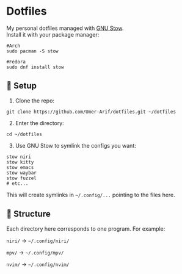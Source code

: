 # Dotfiles

My personal dotfiles managed with  [GNU Stow](https://www.gnu.org/software/stow/).<br>
Install it with your package manager:

``` shell
#Arch
sudo pacman -S stow

#Fedora
sudo dnf install stow
```

## 🔧 Setup

1. Clone the repo:

```
git clone https://github.com/Umer-Arif/dotfiles.git ~/dotfiles
```

2. Enter the directory:

```
cd ~/dotfiles
```

3. Use GNU Stow to symlink the configs you want:

```
stow niri
stow kitty
stow emacs
stow waybar
stow fuzzel
# etc...

```

This will create symlinks in `~/.config/...` pointing to the files here.

## 📂 Structure

Each directory here corresponds to one program. For example:

`niri/` → `~/.config/niri/`

`mpv/` → `~/.config/mpv/`

`nvim/` → `~/.config/nvim/`
